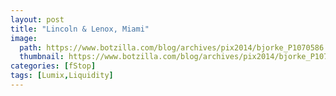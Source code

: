 ```yaml
---
layout: post
title: "Lincoln & Lenox, Miami"
image:
  path: https://www.botzilla.com/blog/archives/pix2014/bjorke_P1070586.jpg
  thumbnail: https://www.botzilla.com/blog/archives/pix2014/bjorke_P1070586.jpg
categories: [fStop]
tags: [Lumix,Liquidity]
---
```






